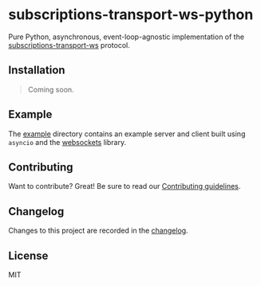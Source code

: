 # subscriptions-transport-ws-python

Pure Python, asynchronous, event-loop-agnostic implementation of the [subscriptions-transport-ws](https://github.com/apollographql/subscriptions-transport-ws) protocol.

## Installation

> Coming soon.

<!--
```bash
pip install subscriptions-transport-ws
```
-->

## Example

The [example](https://github.com/florimondmanca/subscriptions-transport-ws-python/tree/master/example) directory contains an example server and client built using `asyncio` and the [websockets](https://websockets.readthedocs.io) library.

## Contributing

Want to contribute? Great! Be sure to read our [Contributing guidelines](https://github.com/florimondmanca/subscriptions-transport-ws-python/tree/master/CONTRIBUTING.md).

## Changelog

Changes to this project are recorded in the [changelog](https://github.com/florimondmanca/subscriptions-transport-ws-python/tree/master/CHANGELOG.md).

## License

MIT
